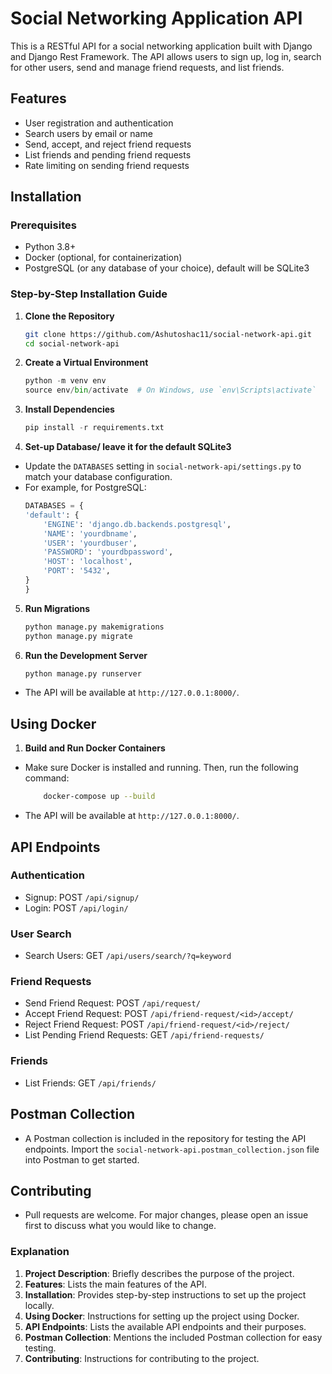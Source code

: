 # Social Networking Application API

This is a RESTful API for a social networking application built with Django and Django Rest Framework. The API allows users to sign up, log in, search for other users, send and manage friend requests, and list friends.

## Features

- User registration and authentication
- Search users by email or name
- Send, accept, and reject friend requests
- List friends and pending friend requests
- Rate limiting on sending friend requests

## Installation

### Prerequisites

- Python 3.8+
- Docker (optional, for containerization)
- PostgreSQL (or any database of your choice), default will be SQLite3 

### Step-by-Step Installation Guide

1. **Clone the Repository**

   ```bash
   git clone https://github.com/Ashutoshac11/social-network-api.git
   cd social-network-api
   ```

2. **Create a Virtual Environment**

    ```python
    python -m venv env
    source env/bin/activate  # On Windows, use `env\Scripts\activate`


3. **Install Dependencies**
    
    ```python
    pip install -r requirements.txt

4. **Set-up Database/ leave it for the default SQLite3**
- Update the `DATABASES` setting in `social-network-api/settings.py` to match your database configuration.
- For example, for PostgreSQL:
    ```python
    DATABASES = {
    'default': {
        'ENGINE': 'django.db.backends.postgresql',
        'NAME': 'yourdbname',
        'USER': 'yourdbuser',
        'PASSWORD': 'yourdbpassword',
        'HOST': 'localhost',
        'PORT': '5432',
    }
    }

5. **Run Migrations**

    ```python
    python manage.py makemigrations
    python manage.py migrate

6. **Run the Development Server**

    ```python
    python manage.py runserver 

- The API will be available at `http://127.0.0.1:8000/`.



## Using Docker
1. **Build and Run Docker Containers**

- Make sure Docker is installed and running. Then, run the following command:

    ```bash
        docker-compose up --build
    
- The API will be available at `http://127.0.0.1:8000/`.

## API Endpoints
### Authentication
- Signup: POST `/api/signup/`
- Login: POST `/api/login/`

### User Search
- Search Users: GET `/api/users/search/?q=keyword`

### Friend Requests
- Send Friend Request: POST `/api/request/`
- Accept Friend Request: POST `/api/friend-request/<id>/accept/`
- Reject Friend Request: POST `/api/friend-request/<id>/reject/`
- List Pending Friend Requests: GET `/api/friend-requests/`

### Friends
- List Friends: GET `/api/friends/`

## Postman Collection

- A Postman collection is included in the repository for testing the API endpoints. Import the `social-network-api.postman_collection.json` file into Postman to get started.

## Contributing
- Pull requests are welcome. For major changes, please open an issue first to discuss what you would like to change.

### Explanation

1. **Project Description**: Briefly describes the purpose of the project.
2. **Features**: Lists the main features of the API.
3. **Installation**: Provides step-by-step instructions to set up the project locally.
4. **Using Docker**: Instructions for setting up the project using Docker.
5. **API Endpoints**: Lists the available API endpoints and their purposes.
6. **Postman Collection**: Mentions the included Postman collection for easy testing.
7. **Contributing**: Instructions for contributing to the project.





 

